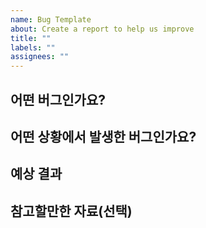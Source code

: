 ```yaml
---
name: Bug Template
about: Create a report to help us improve
title: ""
labels: ""
assignees: ""
---
```


## 어떤 버그인가요?

<!-- 어떤 버그인지 간결하게 설명해주세요 -->

## 어떤 상황에서 발생한 버그인가요?

<!-- (가능하면) Given-When-Then 형식으로 서술해주세요 -->

## 예상 결과

<!-- 예상했던 정상적인 결과가 어떤 것이었는지 설명해주세요 -->

## 참고할만한 자료(선택)
